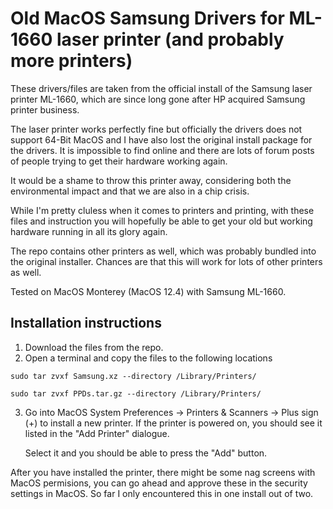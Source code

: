 # Old MacOS Samsung Drivers for ML-1660 laser printer (and probably more printers)

These drivers/files are taken from the official install of the Samsung laser printer ML-1660, which are since long gone after HP acquired Samsung printer business.

The laser printer works perfectly fine but officially the drivers does not support 64-Bit MacOS and I have also lost the original install package for the drivers.
It is impossible to find online and there are lots of forum posts of people trying to get their hardware working again.

It would be a shame to throw this printer away, considering both the environmental impact and that we are also in a chip crisis.

While I'm pretty cluless when it comes to printers and printing, with these files and instruction you will hopefully be able to get your old but working hardware running in all its glory again. 

The repo contains other printers as well, which was probably bundled into the original installer. Chances are that this will work for lots of other printers as well.

Tested on MacOS Monterey (MacOS 12.4) with Samsung ML-1660.

## Installation instructions

1. Download the files from the repo.
2. Open a terminal and copy the files to the following locations 

```sudo tar zvxf Samsung.xz --directory /Library/Printers/```

```sudo tar zvxf PPDs.tar.gz --directory /Library/Printers/```

3. Go into MacOS System Preferences -> Printers & Scanners -> Plus sign (+) to install a new printer.
   If the printer is powered on, you should see it listed in the "Add Printer" dialogue.
   
   Select it and you should be able to press the "Add" button.


After you have installed the printer, there might be some nag screens with MacOS permisions, you can go ahead and approve these in the security settings in MacOS. So far I only encountered this in one install out of two.
